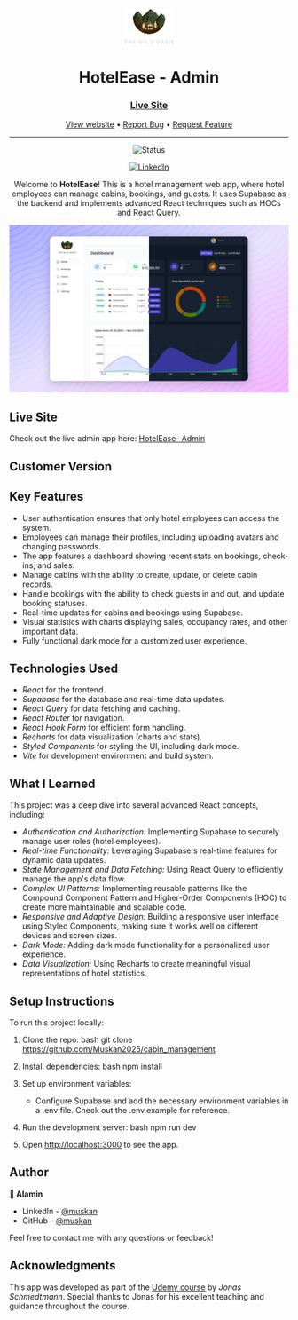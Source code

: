 <div align="center">

  <img src="./public/logo-dark.png" alt="logo" width="90" height="auto">

  <h1>HotelEase - Admin</h1>

  <h3>
    <a href="https://cabin-management-tau.vercel.app/">
      <strong>Live Site</strong>
    </a>
  </h3>

  <div align="center">
    <a href="https://cabin-management-tau.vercel.app/">View website</a>
    •
    <a href="https://github.com/Muskan2025/cabin_management/issues">Report Bug</a>
    •
    <a href="https://github.com/Muskan2025/cabin_management/pulls">Request Feature</a>
  </div>

  <hr>

</div>

<!-- Badges -->
<div align="center">

![Status](https://img.shields.io/badge/Status-Completed-success?style=flat)

[![LinkedIn](https://img.shields.io/badge/LinkedIn-Connect-blue?style=for-the-badge&logo=linkedin)](https://www.linkedin.com/in/muskan-garg-15433a222/)

</div>

<!-- Brief -->
<p align="center">
Welcome to <b>HotelEase</b>! This is a hotel management web app, where hotel employees can manage cabins, bookings, and guests. It uses Supabase as the backend and implements advanced React techniques such as HOCs and React Query.
</p>

<!-- Screenshot -->
<a align="center" href="https://cabin-management-tau.vercel.app/">

![Screenshot](./public/thumbnail-preview.png)

</a>

## Live Site

Check out the live admin app here: [HotelEase- Admin](https://cabin-management-tau.vercel.app/)

## Customer Version


## Key Features

- User authentication ensures that only hotel employees can access the system.
- Employees can manage their profiles, including uploading avatars and changing passwords.
- The app features a dashboard showing recent stats on bookings, check-ins, and sales.
- Manage cabins with the ability to create, update, or delete cabin records.
- Handle bookings with the ability to check guests in and out, and update booking statuses.
- Real-time updates for cabins and bookings using Supabase.
- Visual statistics with charts displaying sales, occupancy rates, and other important data.
- Fully functional dark mode for a customized user experience.

## Technologies Used

- *React* for the frontend.
- *Supabase* for the database and real-time data updates.
- *React Query* for data fetching and caching.
- *React Router* for navigation.
- *React Hook Form* for efficient form handling.
- *Recharts* for data visualization (charts and stats).
- *Styled Components* for styling the UI, including dark mode.
- *Vite* for development environment and build system.

## What I Learned

This project was a deep dive into several advanced React concepts, including:

- *Authentication and Authorization:* Implementing Supabase to securely manage user roles (hotel employees).
- *Real-time Functionality:* Leveraging Supabase's real-time features for dynamic data updates.
- *State Management and Data Fetching:* Using React Query to efficiently manage the app's data flow.
- *Complex UI Patterns:* Implementing reusable patterns like the Compound Component Pattern and Higher-Order Components (HOC) to create more maintainable and scalable code.
- *Responsive and Adaptive Design:* Building a responsive user interface using Styled Components, making sure it works well on different devices and screen sizes.
- *Dark Mode:* Adding dark mode functionality for a personalized user experience.
- *Data Visualization:* Using Recharts to create meaningful visual representations of hotel statistics.

## Setup Instructions

To run this project locally:

1. Clone the repo:
   bash
   git clone https://github.com/Muskan2025/cabin_management
   
2. Install dependencies:
   bash
   npm install
   
3. Set up environment variables:
   - Configure Supabase and add the necessary environment variables in a .env file. Check out the .env.example for reference.
4. Run the development server:
   bash
   npm run dev
   
5. Open [http://localhost:3000](http://localhost:3000) to see the app.

## Author

<b>👤 Alamin</b>

- LinkedIn - [@muskan](https://www.linkedin.com/in/muskan-garg-15433a222/)
- GitHub - [@muskan](https://github.com/Muskan2025)

Feel free to contact me with any questions or feedback!

## Acknowledgments

This app was developed as part of the [Udemy course](https://www.udemy.com/course/the-ultimate-react-course) by *Jonas Schmedtmann*. Special thanks to Jonas for his excellent teaching and guidance throughout the course.